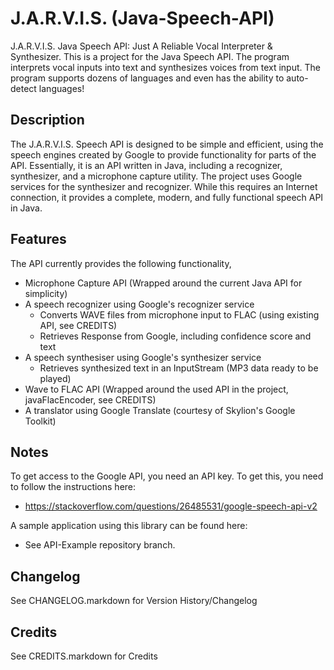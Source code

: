 # J.A.R.V.I.S. (Java-Speech-API)

J.A.R.V.I.S. Java Speech API: Just A Reliable Vocal Interpreter & Synthesizer. 
This is a project for the Java Speech API. The program interprets vocal inputs into text and synthesizes voices from text input.
The program supports dozens of languages and even has the ability to auto-detect languages! 

## Description
The J.A.R.V.I.S. Speech API is designed to be simple and efficient, using the speech engines created by Google to provide functionality for parts of the API. Essentially, it is an API written in Java, including a recognizer, synthesizer, and a microphone capture utility. The project uses Google services for the synthesizer and recognizer.  While this requires an Internet connection, it provides a complete, modern, and fully functional speech API in Java.

## Features
The API currently provides the following functionality,

  * Microphone Capture API (Wrapped around the current Java API for simplicity)
  * A speech recognizer using Google's recognizer service
      * Converts WAVE files from microphone input to FLAC (using existing API, see CREDITS)
      * Retrieves Response from Google, including confidence score and text
  * A speech synthesiser using Google's synthesizer service
      * Retrieves synthesized text in an InputStream (MP3 data ready to be played)
  * Wave to FLAC API (Wrapped around the used API in the project, javaFlacEncoder, see CREDITS)
  * A translator using Google Translate (courtesy of Skylion's Google Toolkit)

## Notes

To get access to the Google API, you need an API key. To get this, you need to follow the instructions here: 
* https://stackoverflow.com/questions/26485531/google-speech-api-v2

A sample application using this library can be found here:
* See API-Example repository branch. 

## Changelog
See CHANGELOG.markdown for Version History/Changelog

## Credits
See CREDITS.markdown for Credits
